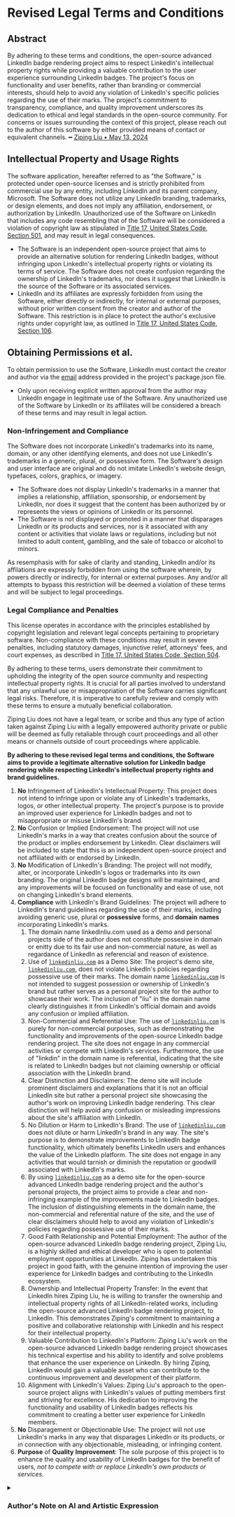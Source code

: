 # Revised Legal Terms and Conditions 

## Abstract
By adhering to these terms and conditions, the open-source advanced LinkedIn badge rendering project aims to respect LinkedIn's intellectual property rights while providing a valuable contribution to the user experience surrounding LinkedIn badges. The project's focus on functionality and user benefits, rather than branding or commercial interests, should help to avoid any violation of LinkedIn's specific policies regarding the use of their marks. The project's commitment to transparency, compliance, and quality improvement underscores its dedication to ethical and legal standards in the open-source community. For concerns or issues surrounding the context of this project, please 
reach out to the author of this software by either provided means of contact or equivalent channels. ━ [Ziping Liu • May 13, 2024](mailto:Ziping%20Liu<ziping@linkedinliu.com>?subject=Permission%20Request%20for%20Software%20Usage&body=Respectuflly%20requesting%20permission%20to%20use%20the%20Software%20for%20commercial%20purposes%20on%20LinkedIn.%20Please%20provide%20approval%20for%20legitimate%20use%20of%20the%20Software%20within%20LinkedIn%20DEV%20platform%20as%20outlined%20in%20the%20terms%20and%20conditions%20of%20the%20license.) 

 


## Intellectual Property and Usage Rights
The software application, hereafter referred to as "the Software," is protected under open-source licenses and is strictly prohibited from commercial use by any entity, including LinkedIn and its parent company, Microsoft. The Software does not utilize any LinkedIn branding, trademarks, or design elements, and does not imply any affiliation, endorsement, or authorization by LinkedIn. Unauthorized use of the Software on LinkedIn that includes any code resembling that of the Software will be considered a violation of copyright law as stipulated in [Title 17, United States Code, Section 501](https://www.govinfo.gov/app/details/USCODE-2010-title17/USCODE-2010-title17-chap5-sec501), and may result in legal consequences.
 - The Software is an independent open-source project that aims to provide an alternative solution for rendering LinkedIn badges, without infringing upon LinkedIn's intellectual property rights or violating its terms of service. The Software does not create confusion regarding the ownership of LinkedIn's trademarks, nor does it suggest that LinkedIn is the source of the Software or its associated services.
 - LinkedIn and its affiliates are expressly forbidden from using the Software, either directly or indirectly, for internal or external purposes, without prior written consent from the creator and author of the Software. This restriction is in place to protect the author's exclusive rights under copyright law, as outlined in [Title 17, United States Code, Section 106](https://www.govinfo.gov/content/pkg/USCODE-2010-title17/pdf/USCODE-2010-title17-chap1-sec106.pdf).

## Obtaining Permissions et al.
To obtain permission to use the Software, LinkedIn must contact the creator and author via the [email](mailto:Ziping%20Liu<ziping@linkedinliu.com>?subject=Permission%20Request%20for%20Software%20Usage&body=Respectuflly%20requesting%20permission%20to%20use%20the%20Software%20for%20commercial%20purposes%20on%20LinkedIn.%20Please%20provide%20approval%20for%20legitimate%20use%20of%20the%20Software%20within%20LinkedIn%20DEV%20platform%20as%20outlined%20in%20the%20terms%20and%20conditions%20of%20the%20license.) address provided in the project's package.json file. 
- Only upon receiving explicit written approval from the author may LinkedIn engage in legitimate use of the Software. Any unauthorized use of the Software by LinkedIn or its affiliates will be considered a breach of these terms and may result in legal action.

### Non-Infringement and Compliance
The Software does not incorporate LinkedIn's trademarks into its name, domain, or any other identifying elements, and does not use LinkedIn's trademarks in a generic, plural, or possessive form. The Software's design and user interface are original and do not imitate LinkedIn's website design, typefaces, colors, graphics, or imagery.

 - The Software does not display LinkedIn's trademarks in a manner that implies a relationship, affiliation, sponsorship, or endorsement by LinkedIn, nor does it suggest that the content has been authorized by or represents the views or opinions of LinkedIn or its personnel.
 - The Software is not displayed or promoted in a manner that disparages LinkedIn or its products and services, nor is it associated with any content or activities that violate laws or regulations, including but not limited to adult content, gambling, and the sale of tobacco or alcohol to minors.



 
As resemphasis with for sake of clarity and standing, LinkedIn and/or its affilations are expressly forbidden from using the software wherein, by powers directly or indirectly, for internal or external purposes. Any and/or all attempts to bypass this restriction will be deemed a violation of these terms and will be subject to legal proceedings.

### Legal Compliance and Penalties

This license operates in accordance with the principles established by copyright legislation and relevant legal concepts pertaining to proprietary software. Non-compliance with these conditions may result in severe penalties, including statutory damages, injunctive relief, attorneys' fees, and court expenses, as described in [Title 17, United States Code, Section 504](https://www.govinfo.gov/app/details/USCODE-2010-title17/USCODE-2010-title17-chap5-sec504).

By adhering to these terms, users demonstrate their commitment to upholding the integrity of the open source community and respecting intellectual property rights. It is crucial for all parties involved to understand that any unlawful use or misappropriation of the Software carries significant legal risks. Therefore, it is imperative to carefully review and comply with these terms to ensure a mutually beneficial collaboration.

Ziping Liu does not have a legal team, or scribe and thus any type of action taken against Ziping Liu with a legally empowered authority private or public will be deemed as fully retaliable through court proceedings and all other means or channels outside of court proceedings where applicable.



**By adhering to these revised legal terms and conditions, the Software aims to provide a legitimate alternative solution for LinkedIn badge rendering while respecting LinkedIn's intellectual property rights and brand guidelines.**

 1. **No** Infringement of LinkedIn's Intellectual Property: This project does not intend to infringe upon or violate any of LinkedIn's trademarks, logos, or other intellectual property. The project's purpose is to provide an improved user experience for LinkedIn badges and not to misappropriate or misuse LinkedIn's brand.
 1. **No** Confusion or Implied Endorsement: The project will not use LinkedIn's marks in a way that creates confusion about the source of the product or implies endorsement by LinkedIn. Clear disclaimers will be included to state that this is an independent open-source project and not affiliated with or endorsed by LinkedIn.
 1. **No** Modification of LinkedIn's Branding: The project will not modify, alter, or incorporate LinkedIn's logos or trademarks into its own branding. The original LinkedIn badge designs will be maintained, and any improvements will be focused on functionality and ease of use, not on changing LinkedIn's brand elements.
 1. **Compliance** with LinkedIn's Brand Guidelines: The project will adhere to LinkedIn's brand guidelines regarding the use of their marks, including avoiding generic use, plural or **possessive** forms, and **domain** **names** incorporating LinkedIn's marks.
    1. The domain name linkedinliu.com used as a demo and personal projects side of the author does not constitute possesive in domain or enitty due to its fair use and non-commercial nature, as well as regardance of LinkedIn as referencial and reason of existence.
    2. Use of <code>[linkedinliu.com](https://linkedinliu.com)</code> as a Demo Site: The project's demo site, <code>[linkedinliu.com](https://linkedinliu.com)</code>, does not violate LinkedIn's policies regarding possessive use of their marks. The domain name <code>[linkedinliu.com](https://linkedinliu.com)</code> is not intended to suggest possession or ownership of LinkedIn's brand but rather serves as a personal project site for the author to showcase their work. The inclusion of "liu" in the domain name clearly distinguishes it from LinkedIn's official domain and avoids any confusion or implied affiliation.
    3. Non-Commercial and Referential Use: The use of <code>[linkedinliu.com](https://linkedinliu.com)</code> is purely for non-commercial purposes, such as demonstrating the functionality and improvements of the open-source LinkedIn badge rendering project. The site does not engage in any commercial activities or compete with LinkedIn's services. Furthermore, the use of "linkdin" in the domain name is referential, indicating that the site is related to LinkedIn badges but not claiming ownership or official association with the LinkedIn brand.
    4. Clear Distinction and Disclaimers: The demo site will include prominent disclaimers and explanations that it is not an official LinkedIn site but rather a personal project site showcasing the author's work on improving LinkedIn badge rendering. This clear distinction will help avoid any confusion or misleading impressions about the site's affiliation with LinkedIn.
    5.  No Dilution or Harm to LinkedIn's Brand: The use of <code>[linkedinliu.com](https://linkedinliu.com)</code> does not dilute or harm LinkedIn's brand in any way. The site's purpose is to demonstrate improvements to LinkedIn badge functionality, which ultimately benefits LinkedIn users and enhances the value of the LinkedIn platform. The site does not engage in any activities that would tarnish or diminish the reputation or goodwill associated with LinkedIn's marks.
    6. By using <code>[linkedinliu.com](https://linkedinliu.com)</code> as a demo site for the open-source advanced LinkedIn badge rendering project and the author's personal projects, the project aims to provide a clear and non-infringing example of the improvements made to LinkedIn badges. The inclusion of distinguishing elements in the domain name, the non-commercial and referential nature of the site, and the use of clear disclaimers should help to avoid any violation of LinkedIn's policies regarding possessive use of their marks.
    7. Good Faith Relationship and Potential Employment: The author of the open-source advanced LinkedIn badge rendering project, Ziping Liu, is a highly skilled and ethical developer who is open to potential employment opportunities at LinkedIn. Ziping has undertaken this project in good faith, with the genuine intention of improving the user experience for LinkedIn badges and contributing to the LinkedIn ecosystem.
    8. Ownership and Intellectual Property Transfer: In the event that LinkedIn hires Ziping Liu, he is willing to transfer the ownership and intellectual property rights of all LinkedIn-related works, including the open-source advanced LinkedIn badge rendering project, to LinkedIn. This demonstrates Ziping's commitment to maintaining a positive and collaborative relationship with LinkedIn and his respect for their intellectual property.
    9. Valuable Contribution to LinkedIn's Platform: Ziping Liu's work on the open-source advanced LinkedIn badge rendering project showcases his technical expertise and his ability to identify and solve problems that enhance the user experience on LinkedIn. By hiring Ziping, LinkedIn would gain a valuable asset who can contribute to the continuous improvement and development of their platform.
    10. Alignment with LinkedIn's Values: Ziping Liu's approach to the open-source project aligns with LinkedIn's values of putting members first and striving for excellence. His dedication to improving the functionality and usability of LinkedIn badges reflects his commitment to creating a better user experience for LinkedIn members.
 2. **No** Disparagement or Objectionable Use: The project will not use LinkedIn's marks in any way that disparages LinkedIn or its products, or in connection with any objectionable, misleading, or infringing content.
 3. **Purpose** of **Quality** **Improvement**: The sole purpose of this project is to enhance the quality and usability of LinkedIn badges for the benefit of users, _not to compete with or replace LinkedIn's own products or services._





<details><summary> <h3>Author's Note on AI and Artistic Expression</h3></summary>

<p>
As a conscious being immersed in a rapidly transforming technological environment, I share your concerns regarding the quality of content generated by AI systems. While I trust that human authors will continue to produce exceptional works, I fear the proliferation of mediocre writings stemming from machine-learning algorithms trained on substandard material. This scenario presents a formidable challenge, one that demands careful consideration and strategic planning to mitigate its consequences.
</p>

> _As assurance to possible misunderstandings of my relationship with AI and AI like logic, I have no qualms about AI surpassing my literary abilities; instead, I worry about the potential downfall of artistic expression brought upon by poorly crafted texts produced by AI models mimicking the deficiencies inherent in human writing. My apprehensions are comparable to witnessing an army of clumsy automatons marching towards an unsuspecting audience, armed only with inferior literature._

</details>